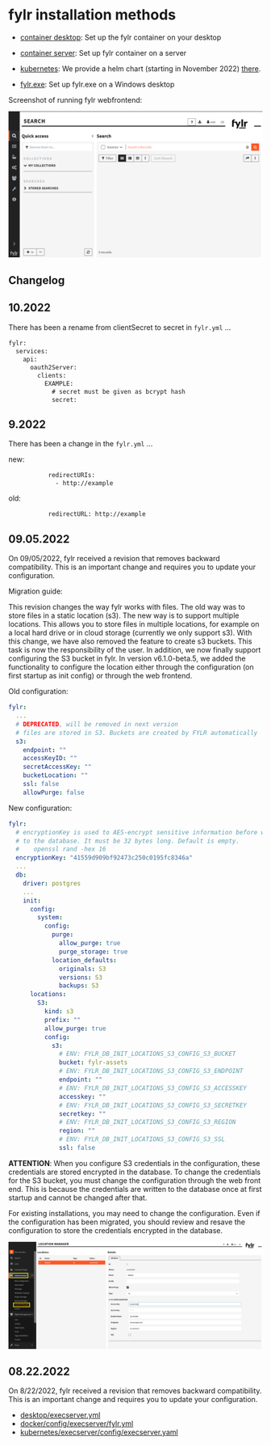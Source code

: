 # fylr installation methods

* [container desktop](desktop/README.md): Set up the fylr container on your desktop

* [container server](docker/README.md): Set up fylr container on a server

* [kubernetes](kubernetes/README.md): We provide a helm chart (starting in November 2022) [there](https://github.com/programmfabrik/fylr-helm).

* [fylr.exe](windows/README.md): Set up fylr.exe on a Windows desktop

Screenshot of running fylr webfrontend:

![fylr-preview](assets/fylr-preview.png)

## Changelog

## 10.2022

There has been a rename from clientSecret to secret in `fylr.yml` ...

```
fylr:
  services:
    api:
      oauth2Server:
        clients:
          EXAMPLE:
            # secret must be given as bcrypt hash
            secret:
```

## 9.2022

There has been a change in the `fylr.yml` ...

new:

```
           redirectURIs:
             - http://example
```

old:

```
           redirectURL: http://example
```

## 09.05.2022

On 09/05/2022, fylr received a revision that removes backward compatibility. This is an important change and requires you to update your configuration.

Migration guide:

This revision changes the way fylr works with files. The old way was to store files in a static location (s3). The new way is to support multiple locations. This allows you to store files in multiple locations, for example on a local hard drive or in cloud storage (currently we only support s3). With this change, we have also removed the feature to create s3 buckets. This task is now the responsibility of the user. In addition, we now finally support configuring the S3 bucket in fylr. In version v6.1.0-beta.5, we added the functionality to configure the location either through the configuration (on first startup as init config) or through the web frontend.

Old configuration:

```yaml
fylr:
  ...
  # DEPRECATED, will be removed in next version
  # files are stored in S3. Buckets are created by FYLR automatically
  s3:
    endpoint: ""
    accessKeyID: ""
    secretAccessKey: ""
    bucketLocation: ""
    ssl: false
    allowPurge: false
```

New configuration:

```yaml
fylr:
  # encryptionKey is used to AES-encrypt sensitive information before writing it
  # to the database. It must be 32 bytes long. Default is empty.
  #    openssl rand -hex 16
  encryptionKey: "41559d909bf92473c250c0195fc8346a"
  ...
  db:
    driver: postgres
    ...
    init:
      config:
        system:
          config:
            purge:
              allow_purge: true
              purge_storage: true
            location_defaults:
              originals: S3
              versions: S3
              backups: S3
      locations:
        S3:
          kind: s3
          prefix: ""
          allow_purge: true
          config:
            s3:
              # ENV: FYLR_DB_INIT_LOCATIONS_S3_CONFIG_S3_BUCKET
              bucket: fylr-assets
              # ENV: FYLR_DB_INIT_LOCATIONS_S3_CONFIG_S3_ENDPOINT
              endpoint: ""
              # ENV: FYLR_DB_INIT_LOCATIONS_S3_CONFIG_S3_ACCESSKEY
              accesskey: ""
              # ENV: FYLR_DB_INIT_LOCATIONS_S3_CONFIG_S3_SECRETKEY
              secretkey: ""
              # ENV: FYLR_DB_INIT_LOCATIONS_S3_CONFIG_S3_REGION
              region: ""
              # ENV: FYLR_DB_INIT_LOCATIONS_S3_CONFIG_S3_SSL
              ssl: false
```

**ATTENTION**: When you configure S3 credentials in the configuration, these credentials are stored encrypted in the database. To change the credentials for the S3 bucket, you must change the configuration through the web front end. This is because the credentials are written to the database once at first startup and cannot be changed after that.

For existing installations, you may need to change the configuration. Even if the configuration has been migrated, you should review and resave the configuration to store the credentials encrypted in the database.

![Location Manager](docs/storage_location_manager.png)

## 08.22.2022

On 8/22/2022, fylr received a revision that removes backward compatibility. This is an important change and requires you to update your configuration.

* [desktop/execserver.yml](desktop/execserver.yml)
* [docker/config/execserver/fylr.yml](docker/config/execserver/fylr.yml)
* [kubernetes/execserver/config/execserver.yaml](kubernetes/execserver/config/execserver.yaml)
